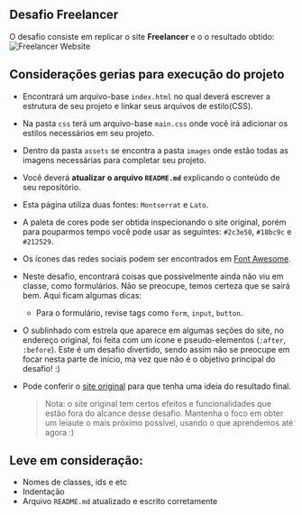 
## Desafio  Freelancer
O desafio consiste em replicar o site **Freelancer** e o  o resultado obtido:
![Freelancer Website](docs/freelancer-pagina-final)

## Considerações gerias para execução do projeto
* Encontrará um arquivo-base `index.html` no qual deverá escrever a estrutura de seu projeto e linkar seus arquivos de estilo(CSS).
* Na pasta `css` terá um arquivo-base `main.css` onde você irá adicionar os estilos necessários em seu projeto.
* Dentro da pasta `assets` se encontra a pasta `images` onde estão todas as imagens necessárias para completar seu projeto.

* Você deverá **atualizar o arquivo `README.md`** explicando o conteúdo de seu repositório.

* Esta página utiliza duas fontes: `Montserrat` e `Lato`.

* A paleta de cores pode ser obtida inspecionando o site original, porém para pouparmos tempo você pode usar as seguintes: `#2c3e50`, `#18bc9c` e `#212529`.

* Os ícones das redes sociais podem ser encontrados em [Font Awesome](http://fontawesome.io/).

* Neste desafio, encontrará coisas que possivelmente ainda não viu em classe, como formulários. Não se preocupe, temos certeza que se sairá bem. Aqui ficam algumas dicas:

  - Para o formulário, revise tags como `form`, `input`, `button`.

* O sublinhado com estrela que aparece em algumas seções do site, no endereço original, foi feita com um ícone e pseudo-elementos (`:after`, `:before`). Este é um desafio divertido, sendo assim não se preocupe em focar nesta parte de início, ma vez que não é o objetivo principal do desafio! :)

* Pode conferir o [site original](https://blackrockdigital.github.io/startbootstrap-freelancer/) para que tenha uma ideia do resultado final.

  > Nota: o site original tem certos efeitos e funcionalidades que estão fora do alcance desse desafio. Mantenha o foco em obter um leiaute o mais próximo possível, usando o que aprendemos até agora :)

## Leve em consideração:

* Nomes de classes, ids e etc
* Indentação
* Arquivo `README.md` atualizado e escrito corretamente
